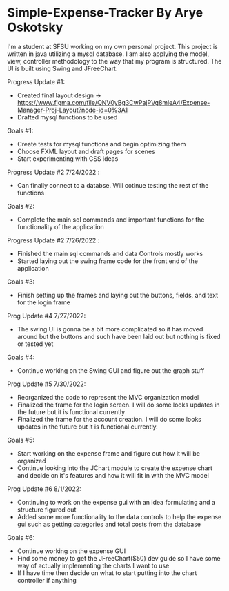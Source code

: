 # Simple-Expense-Tracker By Arye Oskotsky
I'm a student at SFSU working on my own personal project. This project is written in java utilizing a mysql database. I am also applying the model, view, controller
methodology to the way that my program is structured. The UI is built using Swing and JFreeChart.

Progress Update #1:
- Created final layout design -> https://www.figma.com/file/QNV0yBg3CwPajPVg8mleA4/Expense-Manager-Proj-Layout?node-id=0%3A1
- Drafted mysql functions to be used

Goals #1:
- Create tests for mysql functions and begin optimizing them
- Choose FXML layout and draft pages for scenes
- Start experimenting with CSS ideas

Progress Update #2 7/24/2022 : 
- Can finally connect to a databse. Will cotinue testing the rest of the functions

Goals #2: 
- Complete the main sql commands and important functions for the functionality of the application

Progress Update #2 7/26/2022 :
- Finished the main sql commands and data Controls mostly works
- Started laying out the swing frame code for the front end of the application

Goals #3:
- Finish setting up the frames and laying out the buttons, fields, and text for the login frame

Prog Update #4 7/27/2022:
- The swing UI is gonna be a bit more complicated so it has moved around but the buttons and such have been laid out but nothing is fixed or tested yet

Goals #4:
- Continue working on the Swing GUI and figure out the graph stuff

Prog Update #5 7/30/2022:
- Reorganized the code to represent the MVC organization model
- Finalized the frame for the login screen. I will do some looks updates in the future but it is functional currently
- Finalized the frame for the account creation. I will do some looks updates in the future but it is functional currently.

Goals #5:
- Start working on the expense frame and figure out how it will be organized
- Continue looking into the JChart module to create the expense chart and decide on it's features and how it will fit in with the MVC model

Prog Update #6 8/1/2022:
- Continuing to work on the expense gui with an idea formulating and a structure figured out
- Added some more functionality to the data controls to help the expense gui such as getting categories and total costs from the database

Goals #6: 
- Continue working on the expense GUI 
- Find some money to get the JFreeChart($50) dev guide so I have some way of actually implementing the charts I want to use
- If I have time then decide on what to start putting into the chart controller if anything

